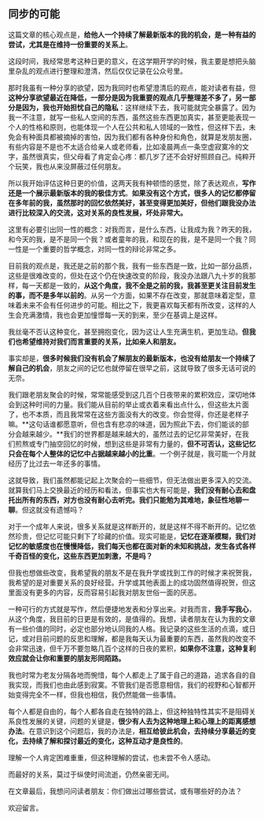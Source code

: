 ## 同步的可能

这篇文章的核心观点是，**给他人一个持续了解最新版本的我的机会，是一种有益的尝试，尤其是在维持一份重要的关系上**。

这段时间，我经常思考这种日更的意义，在这学期开学的时候，我主要是想把头脑里杂乱的观点进行整理和澄清，然后仅仅记录在公众号里。

那时我虽有一种分享的欲望，因为我同时也希望澄清后的观点，能对读者有益，但**这种分享欲望最近在降低，一部分是因为我重要的观点几乎整理差不多了，另一部分是因为，我也开始担忧自己的隐私**：这样继续下去，我可能就完全暴露了。因为我一不注意，就写一些私人空间的东西，虽然这些东西更加真实，甚至更能表现一个人的性格和原则，也能体现一个人在公共和私人领域的一致性，但这样下去，未免会有种面具都被摘掉的害怕，因为我们都有各种身份和角色，就算是发朋友圈，有些内容是不是也不太适合给亲人或老师看，比如凌晨两点一条空虚寂寞冷的文字，虽然很真实，但父母看了肯定会心疼：都几岁了还不会好好照顾自己。纯粹开个玩笑，我也从来没屏蔽过任何朋友。

所以我开始评估这种日更的价值，这两天我有种顿悟的感觉，除了表达观点，**写作还是一个展示最新版本的我的极佳方式**。**如果没有这个方式，很多人的记忆都停留在多年前的我，虽然那时的回忆依然美好，甚至变得更加美好，但他们跟我没办法进行比较深入的交流，这对关系的良性发展，坏处非常大。**

这里有必要引出同一性的概念：对我而言，是什么东西，让我成为我？昨天的我，和今天的我，是不是同一个我？或者童年的我，和现在的我，是不是同一个我？同一性是一个重要的哲学概念，对同一性的辩论非常之多。

目前我的观点是，我还是之前的那个我，我有一些东西是一致，比如一部分品质，这些是很难改变的，但处在这个仍在快速改变的阶段，我没办法跟八九十岁的我那样，每一天都是一致的，**从这个角度，我不全是之前的我，我甚至更关注目前发生的事，而不是多年以前的**。从另一个方面，如果不存在改变，那就意味着定型，意味着未来不会有任何进步的可能。相比之下，我更喜欢每天都有所改变，这样的人生会充满激情，我也会更加憧憬每一天的到来，至少在基调上是这样。 

我丝毫不否认这种变化，甚至拥抱变化，因为这让人生充满生机，更加生动。**但我们也希望维持对我们而言重要的关系，比如亲人和朋友。**

事实却是，**很多时候我们没有机会了解朋友的最新版本，也没有给朋友一个持续了解自己的机会**，朋友之间的记忆也就停留在很早之前，这就导致了很多无话可说的无奈。

我们跟老朋友聚会的时候，常常能感受到这几百个日夜带来的累积效应，深切地体会到这种时间的力量。我们能从目前的举止或衣着来看出点什么，但这些太片面了，也不本质，而且我常常在这些方面没有大的改变。你会觉得，你还是老样子嘛。**这句话谁都愿意听，但也含有悲凉的味道，因为照此下去，你们能谈的部分会越来越少。**我们的世界都是越来越大的，虽然过去的记忆非常美好，在我们煎熬或专门抽空回忆的时候，想到这些是非常有力量的，**但不可否认，这些记忆只会在每个人整体的记忆中占据越来越小的比重**。一个例子就是，我可能一个月就经历了比过去一年还多的事情。

这就导致，我们虽然都能记起上次聚会的一些细节，但无法做出更多深入的交流。就算我们马上交换最近的经历和看法，但事实也大有可能是，**我们没有耐心去和盘托出所有的东西，对方也没有耐心去听完。我们只能勉为其难地，象征性地聊一聊**。但这就没有遗憾吗？

对于一个成年人来说，很多关系就是这样断开的，就是这样不得不断开的。记忆依然珍贵，但记忆可能只剩下了珍藏的价值。现实可能是，**记忆在逐渐模糊，我们对记忆的敏感度也在慢慢降低，我们每天也都在面对新的未知和挑战，发生各式各样千奇百怪的变化，这些东西更加刺激，不是吗？**

但我也想做些改变，我希望我的朋友不是在我升学或找到工作的时候才来祝贺我，我希望的是对重要关系的良好经营。升学或其他表面上的成功固然值得祝贺，但这里面没有更多的内容，反而容易引起我对朋友世俗一面的厌恶。

一种可行的方式就是写作，然后便捷地发表和分享出来。对我而言，**我手写我心**，从这个角度，我目前的日更是有效的，是值得的。我想，读者朋友在认为我的文章有一些价值的同时，必定也部分地认同我的人格。我记录的这些生活的点滴，或日记，或对目前问题的反思和理解，都是我每天认为最重要的东西，虽然我的改变不会非常迅速，但千万不要忽略几百个这样的日夜的累积，**如果你不注意，这种复利效应就会让你和重要的朋友形同陌路。**

我也时常为老友分隔各地而惋惜，每个人都走上了属于自己的道路，追求各自的自我实现，而我们也由此感到寂寞。不管我们是否愿意相信，我们的视野和心智都开始变得完全不一样，但我也相信，我仍然能做一些事情。

每个人都是自由的，每个人都各自走在独特的路上，但这种独特性其实不是阻碍关系良性发展的关键，问题的关键是，**很少有人去为这种地理上和心理上的距离感想办法**。在意识到这个问题后，我的办法是，**相互给彼此机会，去持续分享最近的变化，去持续了解和探讨最近的变化，这种互动才是良性的**。

理解一个人肯定困难重重，但这种理解的尝试，也未尝不令人感动。

而最好的关系，莫过于纵使时间流逝，仍然亲密无间。

在文章最后，我想问问读者朋友：你们做出过哪些尝试，或有哪些好的办法？

欢迎留言。